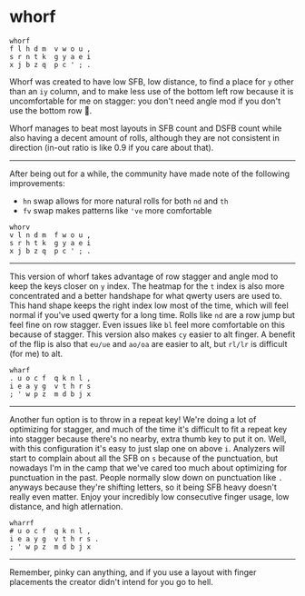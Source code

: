 # whorf

```
whorf
f l h d m  v w o u ,
s r n t k  g y a e i
x j b z q  p c ' ; .
```
Whorf was created to have low SFB, low distance, to find a place for `y` other than an `iy` column, and to make less use of the bottom left row because it is uncomfortable for me on stagger: you don't need angle mod if you don't use the bottom row 🧠.

Whorf manages to beat most layouts in SFB count and DSFB count while also having a decent amount of rolls, although they are not consistent in direction (in-out ratio is like 0.9 if you care about that).

---
After being out for a while, the community have made note of the following improvements:
- `hn` swap allows for more natural rolls for both `nd` and `th`
- `fv` swap makes patterns like `'ve` more comfortable
```
whorv
v l n d m  f w o u ,
s r h t k  g y a e i
x j b z q  p c ' ; .
```

---
This version of whorf takes advantage of row stagger and angle mod to keep the keys closer on `y` index. The heatmap for the `t` index is also more concentrated and a better handshape for what qwerty users are used to. This hand shape keeps the right index low most of the time, which will feel normal if you've used qwerty for a long time. Rolls like `nd` are a row jump but feel fine on row stagger. Even issues like `bl` feel more comfortable on this because of stagger. This version also makes `cy` easier to alt finger. A benefit of the flip is also that `eu/ue` and `ao/oa` are easier to alt, but `rl/lr` is difficult (for me) to alt.
```
wharf
. u o c f  q k n l ,
i e a y g  v t h r s
; ' w p z  m d b j x
```
---
Another fun option is to throw in a repeat key! We're doing a lot of optimizing for stagger, and much of the time it's difficult to fit a repeat key into stagger because there's no nearby, extra thumb key to put it on. Well, with this configuration it's easy to just slap one on above `i`. Analyzers will start to complain about all the SFB on `s` because of the punctuation, but nowadays I'm in the camp that we've cared too much about optimizing for punctuation in the past. People normally slow down on punctuation like `.` anyways because they're shifting letters, so it being SFB heavy doesn't really even matter. Enjoy your incredibly low consecutive finger usage, low distance, and high atlernation. 
```
wharrf
# u o c f  q k n l ,
i e a y g  v t h r s .
; ' w p z  m d b j x
```
---
Remember, pinky can anything, and if you use a layout with finger placements the creator didn't intend for you go to hell.
